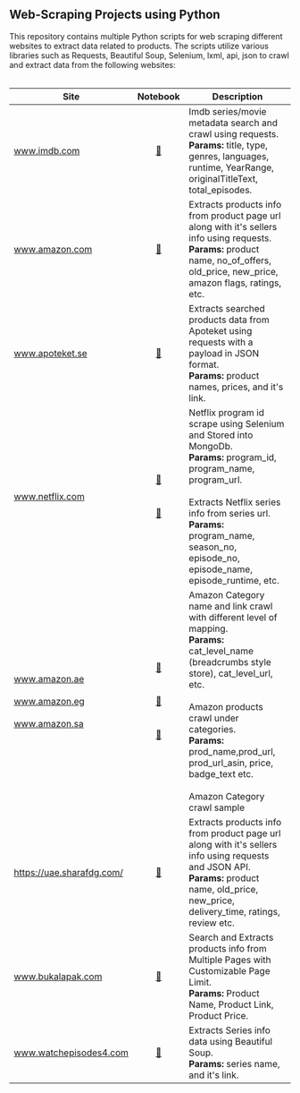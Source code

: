 ## Web-Scraping Projects using Python

This repository contains multiple Python scripts for web scraping different websites to extract data related to products. The scripts utilize various libraries such as Requests, Beautiful Soup, Selenium, lxml, api, json to crawl and extract data from the following websites:
<br><br>

|Site | Notebook | Description
|--|:--:|--|
| www.imdb.com |[🔗](https://github.com/deepak4u/Web-Scraping/blob/main/Notebooks/IMDB%20Search%20and%20crawl%20metadata.ipynb) | Imdb series/movie metadata search and crawl using requests. <br>**Params:** title, type, genres, languages, runtime, YearRange, originalTitleText, total_episodes.
| www.amazon.com |[🔗](https://github.com/deepak4u/Web-Scraping/blob/main/Notebooks/Amazon.com_product_and_seller_scrape.ipynb) | Extracts products info from product page url along with it's sellers info using requests. <br>**Params:** product name, no_of_offers, old_price, new_price, amazon flags, ratings, etc.
| www.apoteket.se |[🔗](https://github.com/deepak4u/Web-Scraping/blob/main/Notebooks/apoteket%20-%20json%20data%20with%20payload.ipynb) | Extracts searched products data from Apoteket using requests with a payload in JSON format. <br>**Params:** product names, prices, and it's link.
| www.netflix.com |[🔗](https://github.com/deepak4u/Web-Scraping/blob/main/Notebooks/Netflix%20program%20id%20scrape%20using%20Selenium%20and%20MongoDB%20store.ipynb)<br><br><br>[🔗](https://github.com/deepak4u/Web-Scraping/blob/main/Notebooks/Netflix%20series%20data%20crawl%20from%20link.ipynb) | Netflix program id scrape using Selenium and Stored into MongoDb.<br>**Params:** program_id, program_name, program_url. <br><br> Extracts Netflix series info from series url. <br>**Params:** program_name, season_no, episode_no, episode_name, episode_runtime, etc.
| www.amazon.ae <br><br> www.amazon.eg <br><br> www.amazon.sa | [🔗](https://github.com/deepak4u/Web-Scraping/blob/main/Notebooks/Amazon_Category_Crawl_Final.py) <br><br><br> [🔗](https://github.com/deepak4u/Web-Scraping/blob/main/Notebooks/amazon_category_crawl_product_detail_final.py) <br><br><br>[🔗](https://github.com/deepak4u/Web-Scraping/blob/main/Data/baby.csv) | Amazon Category name and link crawl with different level of mapping. <br>**Params:** cat_level_name (breadcrumbs style store), cat_level_url, etc. <br><br> Amazon products crawl under categories. <br>**Params:** prod_name,prod_url, prod_url_asin, price, badge_text etc. <br><br> Amazon Category crawl sample
| https://uae.sharafdg.com/ |[🔗](https://github.com/deepak4u/Web-Scraping/blob/main/Notebooks/SharafDG%20Scraping%20-%20Web%20%2B%20JSON.ipynb) | Extracts products info from product page url along with it's sellers info using requests and JSON API. <br>**Params:** product name, old_price, new_price, delivery_time, ratings, review etc.
| www.bukalapak.com |[🔗](https://github.com/deepak4u/Web-Scraping/blob/main/Notebooks/bukalapak_search_and_scrape_product_info.py) | Search and Extracts products info from Multiple Pages with Customizable Page Limit. <br>**Params:** Product Name, Product Link, Product Price.
| www.watchepisodes4.com |[🔗](https://github.com/deepak4u/Web-Scraping/blob/main/Notebooks/watchepisodes4.py) | Extracts Series info data using Beautiful Soup. <br>**Params:** series name, and it's link.
